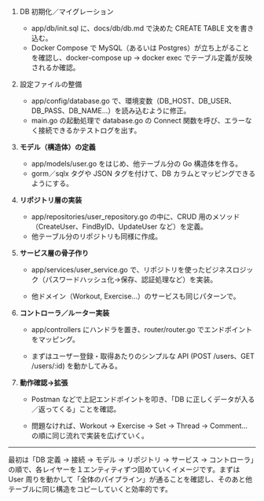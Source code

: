 1. DB 初期化／マイグレーション
    - app/db/init.sql に、docs/db/db.md で決めた CREATE TABLE 文を書き込む。
	- Docker Compose で MySQL（あるいは Postgres）が立ち上がることを確認し、docker-compose up → docker exec でテーブル定義が反映されるか確認。
2. 設定ファイルの整備
    - app/config/database.go で、環境変数（DB_HOST、DB_USER、DB_PASS、DB_NAME…）を読み込むように修正。
    - main.go の起動処理で database.go の Connect 関数を呼び、エラーなく接続できるかテストログを出す。
3. **モデル（構造体）の定義**
    - app/models/user.go をはじめ、他テーブル分の Go 構造体を作る。
    - gorm／sqlx タグや JSON タグを付けて、DB カラムとマッピングできるようにする。    
4. **リポジトリ層の実装**
    - app/repositories/user_repository.go の中に、CRUD 用のメソッド（CreateUser、FindByID、UpdateUser など）を定義。
    - 他テーブル分のリポジトリも同様に作成。
        
    
5. **サービス層の骨子作り**
    
    - app/services/user_service.go で、リポジトリを使ったビジネスロジック（パスワードハッシュ化→保存、認証処理など）を実装。
        
    - 他ドメイン（Workout, Exercise…）のサービスも同じパターンで。
        
    
6. **コントローラ／ルーター実装**
    
    - app/controllers にハンドラを置き、router/router.go でエンドポイントをマッピング。
        
    - まずはユーザー登録・取得あたりのシンプルな API (POST /users、GET /users/:id) を動かしてみる。
        
    
7. **動作確認→拡張**
    
    - Postman などで上記エンドポイントを叩き、「DB に正しくデータが入る／返ってくる」ことを確認。
        
    - 問題なければ、Workout → Exercise → Set → Thread → Comment… の順に同じ流れで実装を広げていく。
        
    

---

最初は「DB 定義 → 接続 → モデル → リポジトリ → サービス → コントローラ」の順で、各レイヤーを１エンティティずつ固めていくイメージです。まずは User 周りを動かして「全体のパイプライン」が通ることを確認し、そのあと他テーブルに同じ構造をコピーしていくと効率的です。